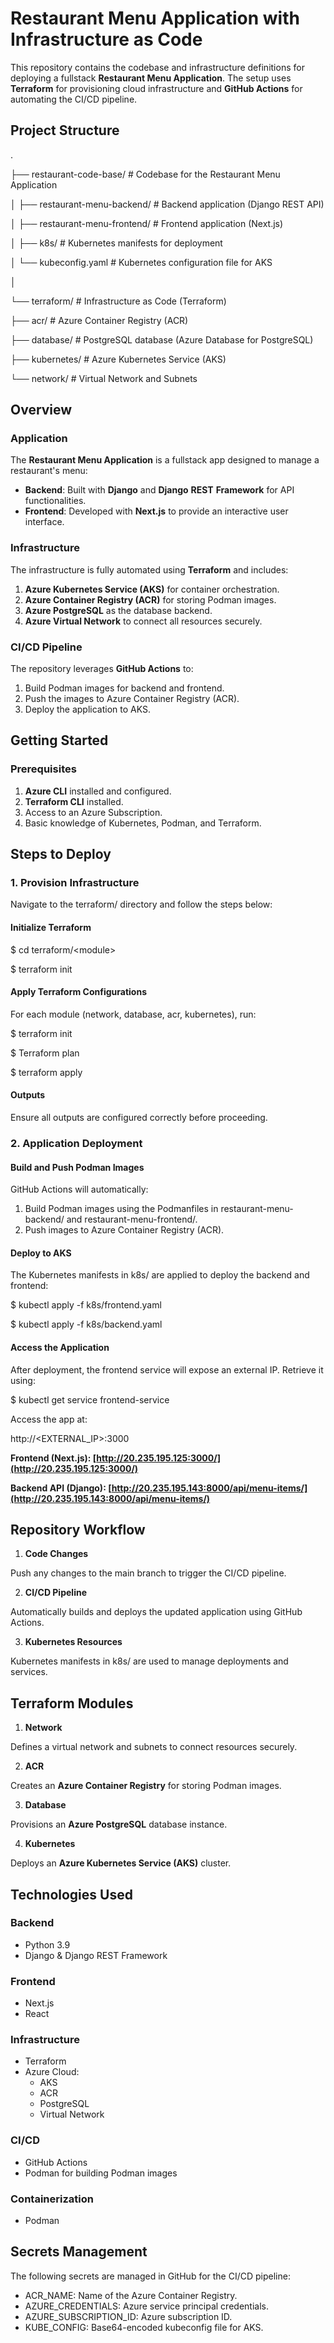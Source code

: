 # **Restaurant Menu Application with Infrastructure as Code**

This repository contains the codebase and infrastructure definitions for deploying a fullstack **Restaurant Menu Application**. The setup uses **Terraform** for provisioning cloud infrastructure and **GitHub Actions** for automating the CI/CD pipeline.

## **Project Structure**

.

├── restaurant-code-base/ \# Codebase for the Restaurant Menu Application

│ ├── restaurant-menu-backend/ \# Backend application (Django REST API)

│ ├── restaurant-menu-frontend/ \# Frontend application (Next.js)

│ ├── k8s/ \# Kubernetes manifests for deployment

│ └── kubeconfig.yaml \# Kubernetes configuration file for AKS

│

└── terraform/ \# Infrastructure as Code (Terraform)

├── acr/ \# Azure Container Registry (ACR)

├── database/ \# PostgreSQL database (Azure Database for PostgreSQL)

├── kubernetes/ \# Azure Kubernetes Service (AKS)

└── network/ \# Virtual Network and Subnets

## 

## **Overview**

### **Application**

The **Restaurant Menu Application** is a fullstack app designed to manage a restaurant's menu:

* **Backend**: Built with **Django** and **Django** **REST** **Framework** for API functionalities.  
* **Frontend**: Developed with **Next.js** to provide an interactive user interface.

### **Infrastructure**

The infrastructure is fully automated using **Terraform** and includes:

1. **Azure Kubernetes Service (AKS)** for container orchestration.  
2. **Azure Container Registry (ACR)** for storing Podman images.  
3. **Azure PostgreSQL** as the database backend.  
4. **Azure Virtual Network** to connect all resources securely.

### **CI/CD Pipeline**

The repository leverages **GitHub Actions** to:

1. Build Podman images for backend and frontend.  
2. Push the images to Azure Container Registry (ACR).  
3. Deploy the application to AKS.

## 

## **Getting Started**

### **Prerequisites**

1. **Azure CLI** installed and configured.  
2. **Terraform CLI** installed.  
3. Access to an Azure Subscription.  
4. Basic knowledge of Kubernetes, Podman, and Terraform.

## **Steps to Deploy**

### **1\. Provision Infrastructure**

Navigate to the terraform/ directory and follow the steps below:

#### **Initialize Terraform**

$ cd terraform/\<module\>

$ terraform init

#### **Apply Terraform Configurations** 

For each module (network, database, acr, kubernetes), run:

$ terraform init

$ Terraform plan

$ terraform apply

#### **Outputs**

Ensure all outputs are configured correctly before proceeding.

### **2\. Application Deployment**

#### **Build and Push Podman Images**

GitHub Actions will automatically:

1. Build Podman images using the Podmanfiles in restaurant-menu-backend/ and restaurant-menu-frontend/.  
2. Push images to Azure Container Registry (ACR).

#### **Deploy to AKS** 

The Kubernetes manifests in k8s/ are applied to deploy the backend and frontend:

$ kubectl apply \-f k8s/frontend.yaml

$ kubectl apply \-f k8s/backend.yaml

#### **Access the Application**

After deployment, the frontend service will expose an external IP. Retrieve it using:

$ kubectl get service frontend-service

Access the app at:

http://\<EXTERNAL\_IP\>:3000

**Frontend (Next.js): [http://20.235.195.125:3000/](http://20.235.195.125:3000/)**

**Backend API (Django): [http://20.235.195.143:8000/api/menu-items/](http://20.235.195.143:8000/api/menu-items/)**

## 

## **Repository Workflow**

1. **Code Changes**

Push any changes to the main branch to trigger the CI/CD pipeline.

2. **CI/CD Pipeline**

Automatically builds and deploys the updated application using GitHub Actions.

3. **Kubernetes Resources**

Kubernetes manifests in k8s/ are used to manage deployments and services.

## **Terraform Modules**

1. **Network**

Defines a virtual network and subnets to connect resources securely.

2. **ACR**

Creates an **Azure Container Registry** for storing Podman images.

3. **Database**

Provisions an **Azure PostgreSQL** database instance.

4. **Kubernetes**

Deploys an **Azure Kubernetes Service (AKS)** cluster.

## 

## **Technologies Used**

### **Backend**

* Python 3.9  
* Django & Django REST Framework

### **Frontend**

* Next.js  
* React

### **Infrastructure**

* Terraform  
* Azure Cloud:  
  * AKS  
  * ACR  
  * PostgreSQL  
  * Virtual Network

### **CI/CD**

* GitHub Actions  
* Podman for building Podman images

### **Containerization**

* Podman

## **Secrets Management**

The following secrets are managed in GitHub for the CI/CD pipeline:

* ACR\_NAME: Name of the Azure Container Registry.  
* AZURE\_CREDENTIALS: Azure service principal credentials.  
* AZURE\_SUBSCRIPTION\_ID: Azure subscription ID.  
* KUBE\_CONFIG: Base64-encoded kubeconfig file for AKS.
